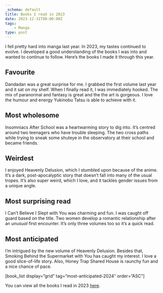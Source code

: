 ```yaml
---
_schema: default
title: Books I read in 2023
date: 2023-12-31T00:00:00Z
tags:
    - Manga
type: post
---
```

I fell pretty hard into manga last year. In 2023, my tastes continued to evolve. I developed a good understanding of the books I was into and wanted to continue to follow. Here’s the books I made it through this year.

## Favourite

Dandadan was a great surprise for me. I grabbed the first volume last year and it sat on my shelf. When I finally read it, I was immediately hooked. The mix of paranormal and fantasy is great and the the art is gorgeous. I love the humour and energy Yukinobu Tatsu is able to achieve with it.

## Most wholesome

Insomniacs After School was a heartwarming story to dig into. It’s centred around two teenagers who have trouble sleeping. The two cross paths while trying to sneak some shuteye in the observatory at their school and became friends.

## Weirdest

I enjoyed Heavenly Delusion, which I stumbled upon because of the anime. It’s a dark, post-apocalyptic story that doesn’t fall into many of the usual tropes. It’s also super weird, which I love, and it tackles gender issues from a unique angle.

## Most surprising read

I Can’t Believe I Slept with You was charming and fun. I was caught off guard based on the title. Two women develop a romantic relationship after an *unusual* first encounter. It’s only three volumes too so it’s a quick read.

## Most anticipated

I’m intrigued by the new volume of Heavenly Delusion. Besides that, Smoking Behind the Supermarket with You has caught my interest. I love a good slice-of-life story. Also, Honey Trap Shared House is raunchy fun and a nice chance of pace.

\[book\_list display=”grid” tag=”most-anticipated-2024″ order=”ASC”\]

You can view all the books I read in 2023 [here](https://now.mkhyns.com/book-list/books-2023/).